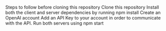 Steps to follow before cloning this repository
Clone this repository
Install both the client and server dependencies by running npm install
Create an OpenAI account
Add an API Key to your account in order to communicate with the API.
Run both servers using npm start
